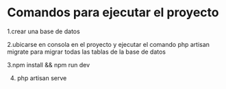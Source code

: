 <h1>Comandos para ejecutar el proyecto</h1>
1.crear una base de datos

2.ubicarse en consola en el proyecto y ejecutar el comando
php artisan migrate
para migrar todas las tablas de la base de datos

3.npm install && npm run dev

4. php artisan serve
